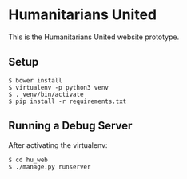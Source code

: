 Humanitarians United
====================

This is the Humanitarians United website prototype.

Setup
-----

    $ bower install
    $ virtualenv -p python3 venv
    $ . venv/bin/activate
    $ pip install -r requirements.txt

Running a Debug Server
----------------------

After activating the virtualenv:

    $ cd hu_web
    $ ./manage.py runserver
